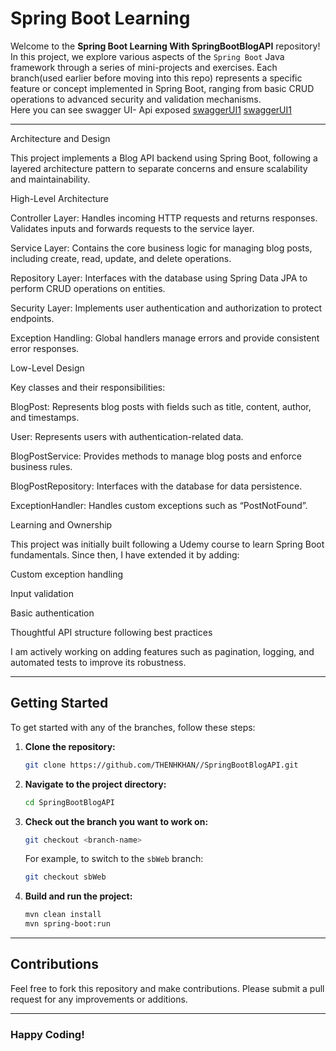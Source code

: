 # Spring Boot Learning
Welcome to the **Spring Boot Learning With SpringBootBlogAPI** repository! In this project, we explore various aspects of the `Spring Boot` Java framework through a series of mini-projects and exercises. Each branch(used earlier before moving into this repo) represents a specific feature or concept implemented in Spring Boot, ranging from basic CRUD operations to advanced security and validation mechanisms. <br>
Here you can see swagger UI- Api exposed
[swaggerUI1](https://github.com/THENHKHAN/SpringBootBlogAPI/tree/main/springboot-blog-restapi/Imp_SS_EndPointsCLient/17.1_SwaggerUI_exposes_.png) 
[swaggerUI1](https://github.com/THENHKHAN/SpringBootBlogAPI/blob/main/springboot-blog-restapi/Imp_SS_EndPointsCLient/17.2_SwaggerUI_exposes_.png)

---

Architecture and Design

This project implements a Blog API backend using Spring Boot, following a layered architecture pattern to separate concerns and ensure scalability and maintainability.

High-Level Architecture

Controller Layer: Handles incoming HTTP requests and returns responses. Validates inputs and forwards requests to the service layer.

Service Layer: Contains the core business logic for managing blog posts, including create, read, update, and delete operations.

Repository Layer: Interfaces with the database using Spring Data JPA to perform CRUD operations on entities.

Security Layer: Implements user authentication and authorization to protect endpoints.

Exception Handling: Global handlers manage errors and provide consistent error responses.

Low-Level Design

Key classes and their responsibilities:

BlogPost: Represents blog posts with fields such as title, content, author, and timestamps.

User: Represents users with authentication-related data.

BlogPostService: Provides methods to manage blog posts and enforce business rules.

BlogPostRepository: Interfaces with the database for data persistence.

ExceptionHandler: Handles custom exceptions such as “PostNotFound”.

Learning and Ownership

This project was initially built following a Udemy course to learn Spring Boot fundamentals. Since then, I have extended it by adding:

Custom exception handling

Input validation

Basic authentication

Thoughtful API structure following best practices

I am actively working on adding features such as pagination, logging, and automated tests to improve its robustness.

---

## Getting Started

To get started with any of the branches, follow these steps:

1. **Clone the repository:**

    ```sh
    git clone https://github.com/THENHKHAN//SpringBootBlogAPI.git
    ```

2. **Navigate to the project directory:**

    ```sh
    cd SpringBootBlogAPI
    ```

3. **Check out the branch you want to work on:**

    ```sh
    git checkout <branch-name>
    ```

    For example, to switch to the `sbWeb` branch:

    ```sh
    git checkout sbWeb
    ```

4. **Build and run the project:**

    ```sh
    mvn clean install
    mvn spring-boot:run
    ```

---

## Contributions

Feel free to fork this repository and make contributions. Please submit a pull request for any improvements or additions.

---

### Happy Coding!

